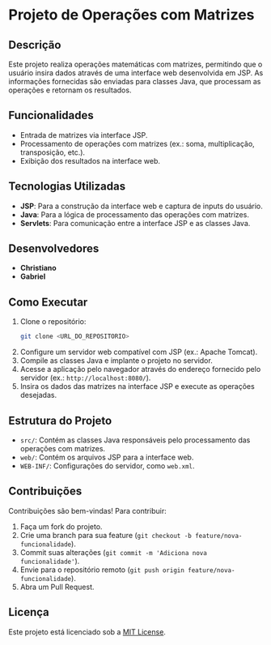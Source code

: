 # Projeto de Operações com Matrizes

## Descrição
Este projeto realiza operações matemáticas com matrizes, permitindo que o usuário insira dados através de uma interface web desenvolvida em JSP. As informações fornecidas são enviadas para classes Java, que processam as operações e retornam os resultados.

## Funcionalidades
- Entrada de matrizes via interface JSP.
- Processamento de operações com matrizes (ex.: soma, multiplicação, transposição, etc.).
- Exibição dos resultados na interface web.

## Tecnologias Utilizadas
- **JSP**: Para a construção da interface web e captura de inputs do usuário.
- **Java**: Para a lógica de processamento das operações com matrizes.
- **Servlets**: Para comunicação entre a interface JSP e as classes Java.

## Desenvolvedores
- **Christiano**
- **Gabriel**

## Como Executar
1. Clone o repositório:
   ```bash
   git clone <URL_DO_REPOSITORIO>
   ```
2. Configure um servidor web compatível com JSP (ex.: Apache Tomcat).
3. Compile as classes Java e implante o projeto no servidor.
4. Acesse a aplicação pelo navegador através do endereço fornecido pelo servidor (ex.: `http://localhost:8080/`).
5. Insira os dados das matrizes na interface JSP e execute as operações desejadas.

## Estrutura do Projeto
- `src/`: Contém as classes Java responsáveis pelo processamento das operações com matrizes.
- `web/`: Contém os arquivos JSP para a interface web.
- `WEB-INF/`: Configurações do servidor, como `web.xml`.

## Contribuições
Contribuições são bem-vindas! Para contribuir:
1. Faça um fork do projeto.
2. Crie uma branch para sua feature (`git checkout -b feature/nova-funcionalidade`).
3. Commit suas alterações (`git commit -m 'Adiciona nova funcionalidade'`).
4. Envie para o repositório remoto (`git push origin feature/nova-funcionalidade`).
5. Abra um Pull Request.

## Licença
Este projeto está licenciado sob a [MIT License](LICENSE).